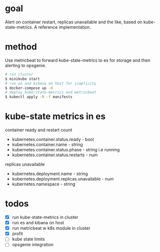 # goal
Alert on container restart, replicas unavailable and the like, based on kube-state-metrics. A reference implementation.

# method
Use metricbeat to forward kube-state-metrics to es for storage and then alerting to opsgenie.

```bash
# run cluster
$ minikube start
# run es and kibana on host for simplicity
$ docker-compose up -d
# deploy kube-state-metrics and metricbeat
$ kubectl apply -R -f manifests
```

# kube-state metrics in es

container ready and restart count
- kubernetes.container.status.ready - bool
- kubernetes.container.name - string
- kubernetes.container.status.phase - string i.e running
- kubernetes.container.status.restarts - num

replicas unavailable
- kubernetes.deployment.name - string
- kubernetes.deployment.replicas.unavailable - num
- kubernetes.namespace - string

# todos
- [x] run kube-state-metrics in cluster
- [x] run es and kibana on host
- [x] run metricbeat w k8s module in cluster
- [x] profit
- [ ] kube state limits
- [ ] opsgenie integration
